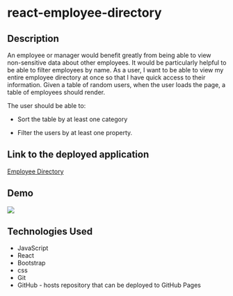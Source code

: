 # react-employee-directory

## Description

An employee or manager would benefit greatly from being able to view non-sensitive data about other employees. It would be particularly helpful to be able to filter employees by name. As a user, I want to be able to view my entire employee directory at once so that I have quick access to their information.
Given a table of random users, when the user loads the page, a table of employees should render. 

The user should be able to:


  * Sort the table by at least one category

  * Filter the users by at least one property.

## Link to the deployed application
[Employee Directory](https://liza-p.github.io/react-employee-directory/.)





## Demo
![](./public/.gif)
## Technologies Used
- JavaScript 
- React
- Bootstrap
- css
- Git 
- GitHub - hosts repository that can be deployed to GitHub Pages
